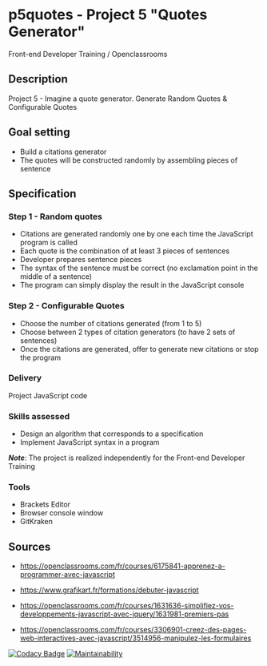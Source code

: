 # p5quotes - Project 5 "Quotes Generator"

Front-end Developer Training / Openclassrooms  

## Description

Project 5 - Imagine a quote generator. Generate Random Quotes & Configurable Quotes  

## Goal setting

* Build a citations generator
* The quotes will be constructed randomly by assembling pieces of sentence
  
## Specification
  
### Step 1 - Random quotes

* Citations are generated randomly one by one each time the JavaScript program is called
* Each quote is the combination of at least 3 pieces of sentences
* Developer prepares sentence pieces
* The syntax of the sentence must be correct (no exclamation point in the middle of a sentence)
* The program can simply display the result in the JavaScript console

### Step 2 - Configurable Quotes

* Choose the number of citations generated (from 1 to 5)
* Choose between 2 types of citation generators (to have 2 sets of sentences)
* Once the citations are generated, offer to generate new citations or stop the program
  
### Delivery
  
Project JavaScript code
  
### Skills assessed
  
* Design an algorithm that corresponds to a specification
* Implement JavaScript syntax in a program
  
***Note***: The project is realized independently for the Front-end Developer Training
  
### Tools
  
* Brackets Editor
* Browser console window
* GitKraken
  
## Sources
  
* <https://openclassrooms.com/fr/courses/6175841-apprenez-a-programmer-avec-javascript>
  
* <https://www.grafikart.fr/formations/debuter-javascript>  

* <https://openclassrooms.com/fr/courses/1631636-simplifiez-vos-developpements-javascript-avec-jquery/1631981-premiers-pas>  

* <https://openclassrooms.com/fr/courses/3306901-creez-des-pages-web-interactives-avec-javascript/3514956-manipulez-les-formulaires>
    
[![Codacy Badge](https://api.codacy.com/project/badge/Grade/dd7d7d36576b4f3ea4467961e4986768)](https://app.codacy.com/manual/lana-rodion/p5quotes?utm_source=github.com&utm_medium=referral&utm_content=lana-rodion/p5quotes&utm_campaign=Badge_Grade_Dashboard)
[![Maintainability](https://api.codeclimate.com/v1/badges/5438c41caa6341113227/maintainability)](https://codeclimate.com/github/lana-rodion/p5quotes/maintainability)
